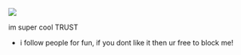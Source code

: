 ![]([[https://media.discordapp.net/attachments/896789562389585931/1190527034544357478/zeno-remake-tsugino-haru.gif?ex=65a21fb3&is=658faab3&hm=d7d1913bd2e1fdaef27afe9c65a2284aff5292071928f0dd00391395071dfc2b&=https://tenor.com/view/zeno-remake-tsugino-haru-maeno-aki-ushirono-fuyu-zeno-%E3%83%AA%E3%83%A1%E3%82%A4%E3%82%AF%E7%89%88-gif-14946920771830612617](https://discord.com/channels/@me/846584447843434516/1200879255865798686)](https://media1.tenor.com/m/nCCTEfgGDF4AAAAC/satosugu-gojo-satoru.gif))

im super cool TRUST
+ i follow people for fun, if you dont like it then ur free to block me!
